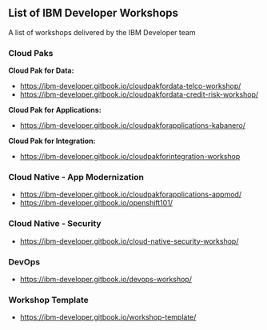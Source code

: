 
## List of IBM Developer Workshops

A list of workshops delivered by the IBM Developer team

### Cloud Paks

**Cloud Pak for Data:**

* https://ibm-developer.gitbook.io/cloudpakfordata-telco-workshop/
* https://ibm-developer.gitbook.io/cloudpakfordata-credit-risk-workshop/

**Cloud Pak for Applications:**

* https://ibm-developer.gitbook.io/cloudpakforapplications-kabanero/

**Cloud Pak for Integration:**

* https://ibm-developer.gitbook.io/cloudpakforintegration-workshop

### Cloud Native - App Modernization

* https://ibm-developer.gitbook.io/cloudpakforapplications-appmod/
* https://ibm-developer.gitbook.io/openshift101/

### Cloud Native - Security

* https://ibm-developer.gitbook.io/cloud-native-security-workshop/

### DevOps

* https://ibm-developer.gitbook.io/devops-workshop/

### Workshop Template

* https://ibm-developer.gitbook.io/workshop-template/
